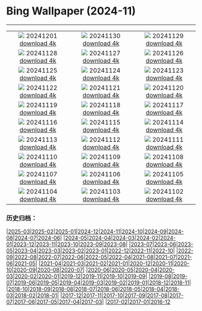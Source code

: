 # Bing Wallpaper (2024-11)
**************
| | | |
|:-:|:-:|:-:|
| ![](https://www.bing.com/th?id=OHR.MercatiDiNataleBolzano_IT-IT2256905385_1920x1080.jpg) 20241201 [download 4k](https://www.bing.com/th?id=OHR.MercatiDiNataleBolzano_IT-IT2256905385_UHD.jpg) | ![](https://www.bing.com/th?id=OHR.KilchurnAutumn_IT-IT2035726634_1920x1080.jpg) 20241130 [download 4k](https://www.bing.com/th?id=OHR.KilchurnAutumn_IT-IT2035726634_UHD.jpg) | ![](https://www.bing.com/th?id=OHR.MtStMichel_IT-IT5961115578_1920x1080.jpg) 20241129 [download 4k](https://www.bing.com/th?id=OHR.MtStMichel_IT-IT5961115578_UHD.jpg) |
| ![](https://www.bing.com/th?id=OHR.AssiniboineTS_IT-IT8882599718_1920x1080.jpg) 20241128 [download 4k](https://www.bing.com/th?id=OHR.AssiniboineTS_IT-IT8882599718_UHD.jpg) | ![](https://www.bing.com/th?id=OHR.SemoisRiver_IT-IT8667394728_1920x1080.jpg) 20241127 [download 4k](https://www.bing.com/th?id=OHR.SemoisRiver_IT-IT8667394728_UHD.jpg) | ![](https://www.bing.com/th?id=OHR.TrulliGrove_IT-IT8430253171_1920x1080.jpg) 20241126 [download 4k](https://www.bing.com/th?id=OHR.TrulliGrove_IT-IT8430253171_UHD.jpg) |
| ![](https://www.bing.com/th?id=OHR.CowsInAlpineValley_IT-IT8150386866_1920x1080.jpg) 20241125 [download 4k](https://www.bing.com/th?id=OHR.CowsInAlpineValley_IT-IT8150386866_UHD.jpg) | ![](https://www.bing.com/th?id=OHR.SonomaCoast_IT-IT7979490899_1920x1080.jpg) 20241124 [download 4k](https://www.bing.com/th?id=OHR.SonomaCoast_IT-IT7979490899_UHD.jpg) | ![](https://www.bing.com/th?id=OHR.FibonacciAloe_IT-IT7618166733_1920x1080.jpg) 20241123 [download 4k](https://www.bing.com/th?id=OHR.FibonacciAloe_IT-IT7618166733_UHD.jpg) |
| ![](https://www.bing.com/th?id=OHR.ZafraCastle_IT-IT7473974060_1920x1080.jpg) 20241122 [download 4k](https://www.bing.com/th?id=OHR.ZafraCastle_IT-IT7473974060_UHD.jpg) | ![](https://www.bing.com/th?id=OHR.NationalTreeDay_IT-IT7236455581_1920x1080.jpg) 20241121 [download 4k](https://www.bing.com/th?id=OHR.NationalTreeDay_IT-IT7236455581_UHD.jpg) | ![](https://www.bing.com/th?id=OHR.BeyondSaype_IT-IT7130879307_1920x1080.jpg) 20241120 [download 4k](https://www.bing.com/th?id=OHR.BeyondSaype_IT-IT7130879307_UHD.jpg) |
| ![](https://www.bing.com/th?id=OHR.TasmansArch_IT-IT6908661148_1920x1080.jpg) 20241119 [download 4k](https://www.bing.com/th?id=OHR.TasmansArch_IT-IT6908661148_UHD.jpg) | ![](https://www.bing.com/th?id=OHR.PorthcawlLighthouse_IT-IT6522253839_1920x1080.jpg) 20241118 [download 4k](https://www.bing.com/th?id=OHR.PorthcawlLighthouse_IT-IT6522253839_UHD.jpg) | ![](https://www.bing.com/th?id=OHR.RedStag_IT-IT8661593020_1920x1080.jpg) 20241117 [download 4k](https://www.bing.com/th?id=OHR.RedStag_IT-IT8661593020_UHD.jpg) |
| ![](https://www.bing.com/th?id=OHR.FrieslandNetherlands_IT-IT6096912016_1920x1080.jpg) 20241116 [download 4k](https://www.bing.com/th?id=OHR.FrieslandNetherlands_IT-IT6096912016_UHD.jpg) | ![](https://www.bing.com/th?id=OHR.YiPengLanterns_IT-IT3348534532_1920x1080.jpg) 20241115 [download 4k](https://www.bing.com/th?id=OHR.YiPengLanterns_IT-IT3348534532_UHD.jpg) | ![](https://www.bing.com/th?id=OHR.ManarolaItaly_IT-IT6200614457_1920x1080.jpg) 20241114 [download 4k](https://www.bing.com/th?id=OHR.ManarolaItaly_IT-IT6200614457_UHD.jpg) |
| ![](https://www.bing.com/th?id=OHR.KelpForest_IT-IT5815466592_1920x1080.jpg) 20241113 [download 4k](https://www.bing.com/th?id=OHR.KelpForest_IT-IT5815466592_UHD.jpg) | ![](https://www.bing.com/th?id=OHR.CoveArch_IT-IT5409061813_1920x1080.jpg) 20241112 [download 4k](https://www.bing.com/th?id=OHR.CoveArch_IT-IT5409061813_UHD.jpg) | ![](https://www.bing.com/th?id=OHR.Banff24_IT-IT4414822450_1920x1080.jpg) 20241111 [download 4k](https://www.bing.com/th?id=OHR.Banff24_IT-IT4414822450_UHD.jpg) |
| ![](https://www.bing.com/th?id=OHR.YucatanFlamingos_IT-IT6590871746_1920x1080.jpg) 20241110 [download 4k](https://www.bing.com/th?id=OHR.YucatanFlamingos_IT-IT6590871746_UHD.jpg) | ![](https://www.bing.com/th?id=OHR.MoroccoMilkyWay_IT-IT3578962903_1920x1080.jpg) 20241109 [download 4k](https://www.bing.com/th?id=OHR.MoroccoMilkyWay_IT-IT3578962903_UHD.jpg) | ![](https://www.bing.com/th?id=OHR.TrentinoAltoBolzanoMerano_IT-IT4259043530_1920x1080.jpg) 20241108 [download 4k](https://www.bing.com/th?id=OHR.TrentinoAltoBolzanoMerano_IT-IT4259043530_UHD.jpg) |
| ![](https://www.bing.com/th?id=OHR.CanadaWolves_IT-IT3917855917_1920x1080.jpg) 20241107 [download 4k](https://www.bing.com/th?id=OHR.CanadaWolves_IT-IT3917855917_UHD.jpg) | ![](https://www.bing.com/th?id=OHR.ShiShiBeach_IT-IT3649802386_1920x1080.jpg) 20241106 [download 4k](https://www.bing.com/th?id=OHR.ShiShiBeach_IT-IT3649802386_UHD.jpg) | ![](https://www.bing.com/th?id=OHR.LencoisMaranhao_IT-IT2693599851_1920x1080.jpg) 20241105 [download 4k](https://www.bing.com/th?id=OHR.LencoisMaranhao_IT-IT2693599851_UHD.jpg) |
| ![](https://www.bing.com/th?id=OHR.NationalUnityDayIT_IT-IT9698106067_1920x1080.jpg) 20241104 [download 4k](https://www.bing.com/th?id=OHR.NationalUnityDayIT_IT-IT9698106067_UHD.jpg) | ![](https://www.bing.com/th?id=OHR.YucatanBiosphere_IT-IT6604296714_1920x1080.jpg) 20241103 [download 4k](https://www.bing.com/th?id=OHR.YucatanBiosphere_IT-IT6604296714_UHD.jpg) | ![](https://www.bing.com/th?id=OHR.BisonYellowstone_IT-IT5583560788_1920x1080.jpg) 20241102 [download 4k](https://www.bing.com/th?id=OHR.BisonYellowstone_IT-IT5583560788_UHD.jpg) |

### 历史归档：

|[2025-03](/../2025-03/2025-03.md)|[2025-02](/../2025-02/2025-02.md)|[2025-01](/../2025-01/2025-01.md)|[2024-12](/../2024-12/2024-12.md)|[2024-11](/2024-11.md)|[2024-10](/../2024-10/2024-10.md)|[2024-09](/../2024-09/2024-09.md)|[2024-08](/../2024-08/2024-08.md)|[2024-07](/../2024-07/2024-07.md)|[2024-06](/../2024-06/2024-06.md)|
|[2024-05](/../2024-05/2024-05.md)|[2024-04](/../2024-04/2024-04.md)|[2024-03](/../2024-03/2024-03.md)|[2024-02](/../2024-02/2024-02.md)|[2024-01](/../2024-01/2024-01.md)|[2023-12](/../2023-12/2023-12.md)|[2023-11](/../2023-11/2023-11.md)|[2023-10](/../2023-10/2023-10.md)|[2023-09](/../2023-09/2023-09.md)|[2023-08](/../2023-08/2023-08.md)|
|[2023-07](/../2023-07/2023-07.md)|[2023-06](/../2023-06/2023-06.md)|[2023-05](/../2023-05/2023-05.md)|[2023-04](/../2023-04/2023-04.md)|[2023-03](/../2023-03/2023-03.md)|[2023-02](/../2023-02/2023-02.md)|[2023-01](/../2023-01/2023-01.md)|[2022-12](/../2022-12/2022-12.md)|[2022-11](/../2022-11/2022-11.md)|[2022-10](/../2022-10/2022-10.md)|
|[2022-09](/../2022-09/2022-09.md)|[2022-08](/../2022-08/2022-08.md)|[2022-07](/../2022-07/2022-07.md)|[2022-06](/../2022-06/2022-06.md)|[2022-05](/../2022-05/2022-05.md)|[2022-04](/../2022-04/2022-04.md)|[2021-08](/../2021-08/2021-08.md)|[2021-07](/../2021-07/2021-07.md)|[2021-06](/../2021-06/2021-06.md)|[2021-05](/../2021-05/2021-05.md)|
|[2021-04](/../2021-04/2021-04.md)|[2021-03](/../2021-03/2021-03.md)|[2021-02](/../2021-02/2021-02.md)|[2021-01](/../2021-01/2021-01.md)|[2020-12](/../2020-12/2020-12.md)|[2020-11](/../2020-11/2020-11.md)|[2020-10](/../2020-10/2020-10.md)|[2020-09](/../2020-09/2020-09.md)|[2020-08](/../2020-08/2020-08.md)|[2020-07](/../2020-07/2020-07.md)|
|[2020-06](/../2020-06/2020-06.md)|[2020-05](/../2020-05/2020-05.md)|[2020-04](/../2020-04/2020-04.md)|[2020-03](/../2020-03/2020-03.md)|[2020-02](/../2020-02/2020-02.md)|[2020-01](/../2020-01/2020-01.md)|[2019-12](/../2019-12/2019-12.md)|[2019-11](/../2019-11/2019-11.md)|[2019-10](/../2019-10/2019-10.md)|[2019-09](/../2019-09/2019-09.md)|
|[2019-08](/../2019-08/2019-08.md)|[2019-07](/../2019-07/2019-07.md)|[2019-06](/../2019-06/2019-06.md)|[2019-05](/../2019-05/2019-05.md)|[2019-04](/../2019-04/2019-04.md)|[2019-03](/../2019-03/2019-03.md)|[2019-02](/../2019-02/2019-02.md)|[2019-01](/../2019-01/2019-01.md)|[2018-12](/../2018-12/2018-12.md)|[2018-11](/../2018-11/2018-11.md)|
|[2018-10](/../2018-10/2018-10.md)|[2018-09](/../2018-09/2018-09.md)|[2018-08](/../2018-08/2018-08.md)|[2018-07](/../2018-07/2018-07.md)|[2018-06](/../2018-06/2018-06.md)|[2018-05](/../2018-05/2018-05.md)|[2018-04](/../2018-04/2018-04.md)|[2018-03](/../2018-03/2018-03.md)|[2018-02](/../2018-02/2018-02.md)|[2018-01](/../2018-01/2018-01.md)|
|[2017-12](/../2017-12/2017-12.md)|[2017-11](/../2017-11/2017-11.md)|[2017-10](/../2017-10/2017-10.md)|[2017-09](/../2017-09/2017-09.md)|[2017-08](/../2017-08/2017-08.md)|[2017-07](/../2017-07/2017-07.md)|[2017-06](/../2017-06/2017-06.md)|[2017-05](/../2017-05/2017-05.md)|[2017-04](/../2017-04/2017-04.md)|[2017-03](/../2017-03/2017-03.md)|
|[2017-02](/../2017-02/2017-02.md)|[2017-01](/../2017-01/2017-01.md)|[2016-12](/../2016-12/2016-12.md)